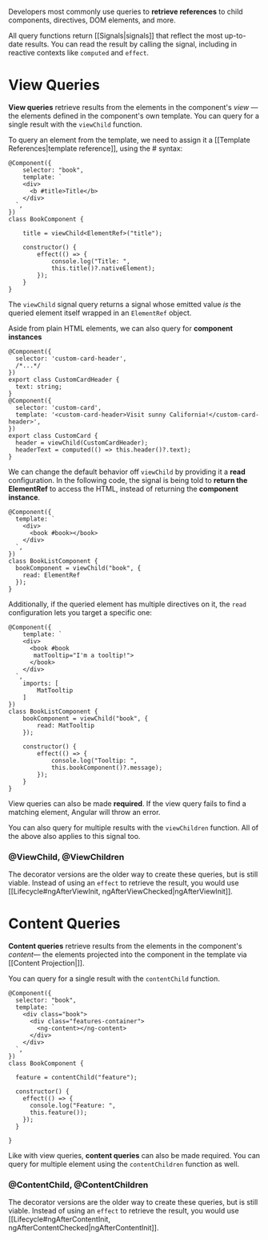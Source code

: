 
Developers most commonly use queries to **retrieve references** to child components, directives, DOM elements, and more.

All query functions return [[Signals|signals]] that reflect the most up-to-date results. You can read the result by calling the signal, including in reactive contexts like `computed` and `effect`.

# View Queries


**View queries** retrieve results from the elements in the component's _view_ — the elements defined in the component's own template. You can query for a single result with the `viewChild` function.

To query an element from the template, we need to assign it a [[Template References|template reference]], using the # syntax:

```angular-ts
@Component({
    selector: "book",
    template: `
    <div>
      <b #title>Title</b>
    </div>
  `,
})
class BookComponent {

    title = viewChild<ElementRef>("title");

    constructor() {
        effect(() => {
            console.log("Title: ", 
            this.title()?.nativeElement);
        });
    }
}
```

The `viewChild` signal query returns a signal whose emitted value _is_ the queried element itself wrapped in an `ElementRef` object.

Aside from plain HTML elements, we can also query for **component instances**

```angular-ts
@Component({
  selector: 'custom-card-header',
  /*...*/
})
export class CustomCardHeader {
  text: string;
}
@Component({
  selector: 'custom-card',
  template: '<custom-card-header>Visit sunny California!</custom-card-header>',
})
export class CustomCard {
  header = viewChild(CustomCardHeader);
  headerText = computed(() => this.header()?.text);
}
```

We can change the default behavior off `viewChild` by providing it a **read** configuration. In the following code, the signal is being told to **return the ElementRef** to access the HTML, instead of returning the **component instance**.

```angular-ts
@Component({
  template: `
    <div>
      <book #book></book>
    </div>
  `,
})
class BookListComponent {
  bookComponent = viewChild("book", {
    read: ElementRef
  });
}
```

Additionally, if the queried element has multiple directives on it, the `read` configuration lets you target a specific one:

```angular-ts
@Component({
    template: `
    <div>
      <book #book 
       matTooltip="I'm a tooltip!"> 
      </book>
    </div>
  `,
    imports: [
        MatTooltip
    ]
})
class BookListComponent {
    bookComponent = viewChild("book", {
        read: MatTooltip
    });

    constructor() {
        effect(() => {
            console.log("Tooltip: ", 
            this.bookComponent()?.message);
        });
    }
}
```

View queries can also be made **required**. If the view query fails to find a matching element, Angular will throw an error.

You can also query for multiple results with the `viewChildren` function. All of the above also applies to this signal too.


### @ViewChild, @ViewChildren

The decorator versions are the older way to create these queries, but is still viable. Instead of using an `effect` to retrieve the result, you would use [[Lifecycle#ngAfterViewInit, ngAfterViewChecked|ngAfterViewInit]].



# Content Queries

**Content queries** retrieve results from the elements in the component's _content_— the elements projected into the component in the template via [[Content Projection|<ng-content>]]. 

You can query for a single result with the `contentChild` function.

```angular-ts
@Component({
  selector: "book",
  template: `
    <div class="book">
      <div class="features-container">
        <ng-content></ng-content>
      </div>
    </div>
  `,
})
class BookComponent {

  feature = contentChild("feature");

  constructor() {
    effect(() => {
      console.log("Feature: ", 
      this.feature());
    });
  }

}
```

Like with view queries, **content queries** can also be made required. You can query for multiple element using the `contentChildren` function as well.


### @ContentChild, @ContentChildren

The decorator versions are the older way to create these queries, but is still viable. Instead of using an `effect` to retrieve the result, you would use [[Lifecycle#ngAfterContentInit, ngAfterContentChecked|ngAfterContentInit]].